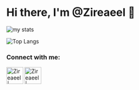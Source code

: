# Hi there, I'm @Zireaeel 👋

![my stats](https://github-readme-stats.vercel.app/api?username=Zireaeel&show_icons=true&theme=tokyonight)

![Top Langs](https://github-readme-stats.vercel.app/api/top-langs/?username=Zireaeel&layout=compact&theme=tokyonight)


### Connect with me:

[<img align="left" alt="Zireaeel| Discord" width="44px" src="https://i.ibb.co/YtNhB1V/icons8-discord-new-logo-48.png" />][discord]
[<img align="left" alt="Zireaeel | Instagram" width="44px" src="https://i.ibb.co/tz8skHM/icons8-instagram-48.png" />][instagram]

<br />

[discord]: https://discord.com/users/997403369293492286
[instagram]: https://www.instagram.com/thesmh.bzd/

